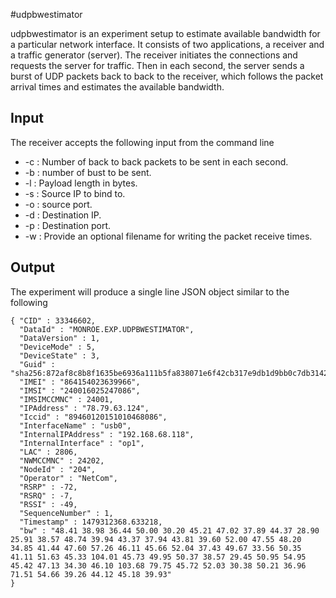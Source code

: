 #udpbwestimator

udpbwestimator is an experiment setup to estimate available bandwidth for a 
particular network interface. It consists of two applications, a receiver and 
a traffic generator (server). The receiver initiates the connections and requests 
the server for traffic. Then in each second, the server  sends a burst of UDP packets 
back to back to the receiver, which follows the packet arrival times and estimates 
the available bandwidth.

## Input

The receiver accepts the following input from the command line

* -c : Number of back to back packets to be sent  in each second.
* -b : number of bust to be sent.
* -l : Payload length in bytes.
* -s : Source IP to bind to.
* -o : source port.
* -d : Destination IP.
* -p : Destination port.
* -w : Provide an optional filename for writing the packet receive times. 

## Output

The experiment will produce a single line JSON object similar to the following

```
{ "CID" : 33346602,
  "DataId" : "MONROE.EXP.UDPBWESTIMATOR",
  "DataVersion" : 1,
  "DeviceMode" : 5,
  "DeviceState" : 3,
  "Guid" : "sha256:872af8c8b8f1635be6936a111b5fa838071e6f42cb317e9db1d9bb0c7db31425.93321.204.1",
  "IMEI" : "864154023639966",
  "IMSI" : "240016025247086",
  "IMSIMCCMNC" : 24001,
  "IPAddress" : "78.79.63.124",
  "Iccid" : "89460120151010468086",
  "InterfaceName" : "usb0",
  "InternalIPAddress" : "192.168.68.118",
  "InternalInterface" : "op1",
  "LAC" : 2806,
  "NWMCCMNC" : 24202,
  "NodeId" : "204",
  "Operator" : "NetCom",
  "RSRP" : -72,
  "RSRQ" : -7,
  "RSSI" : -49,
  "SequenceNumber" : 1,
  "Timestamp" : 1479312368.633218,
  "bw" : "48.41 38.98 36.44 50.00 30.20 45.21 47.02 37.89 44.37 28.90 25.91 38.57 48.74 39.94 43.37 37.94 43.81 39.60 52.00 47.55 48.20 34.85 41.44 47.60 57.26 46.11 45.66 52.04 37.43 49.67 33.56 50.35 41.11 51.63 45.33 104.01 45.73 49.95 50.37 38.57 29.45 50.95 54.95 45.42 47.13 34.30 46.10 103.68 79.75 45.72 52.03 30.38 50.21 36.96 71.51 54.66 39.26 44.12 45.18 39.93"
}
```
